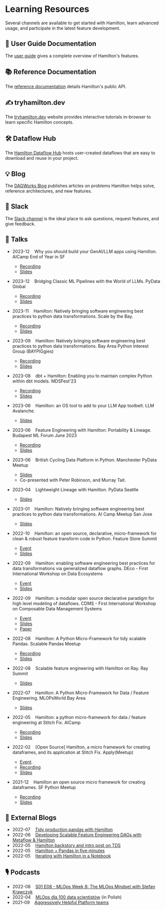 # Learning Resources

Several channels are available to get started with Hamilton, learn advanced usage, and participate in the latest feature development.

## 📒 User Guide Documentation

The [user guide](../concepts/index.rst) gives a complete overview of Hamilton's features.

## 📚 Reference Documentation

The [reference documentation](../reference/dataflows/index.rst) details Hamilton's public API.

## ✍ tryhamilton.dev

The [tryhamilton.dev](https://tryhamilton.dev) website provides interactive tutorials in-browser to learn specific Hamilton concepts.

## 🛠 Dataflow Hub

The [Hamilton Dataflow Hub](https://hub.dagworks.io/docs/) hosts user-created dataflows that are easy to download and reuse in your project.

## 💡 Blog

The [DAGWorks Blog](https://blog.dagworks.io/) publishes articles on problems Hamilton helps solve, reference architectures, and new features.

## 👋 Slack
The [Slack channel](https://join.slack.com/t/hamilton-opensource/shared_invite/zt-1bjs72asx-wcUTgH7q7QX1igiQ5bbdcg) is the ideal place to ask questions, request features, and give feedback.

## 📣 Talks
* 2023-12 &nbsp;&nbsp; Why you should build your GenAI/LLM apps using Hamilton. AICamp End of Year in SF
    * [Recording](https://www.aicamp.ai/event/eventdetails/W2023121217)
    * [Slides](https://github.com/skrawcz/talks/files/13666470/Why.you.should.build.your.GenAI_LLM.apps.using.Hamilton.pdf)

* 2023-12 &nbsp;&nbsp; Bridging Classic ML Pipelines with the World of LLMs. PyData Global
    * [Recording](https://global2023.pydata.org/cfp/talk/3REDA9/)
    * [Slides](https://github.com/skrawcz/talks/files/13666479/Bridging.Classic.ML.Pipelines.with.the.World.of.LLMs.1.pdf)

* 2023-11 &nbsp;&nbsp; Hamilton: Natively bringing software engineering best practices to python data transformations. Scale by the Bay.
    * [Recording](https://www.youtube.com/watch?v=gK4-6X0h7PU)
    * [Slides](https://github.com/skrawcz/talks/files/13969784/Scale.By.The.Bay.-.Hamilton_.Natively.bringing.SWE.best.practices.to.python.data.transformations.pdf)

* 2023-09 &nbsp;&nbsp; Hamilton: Natively bringing software engineering best practices to python data transformations. Bay Area Python Interest Group (BAYPIGgies)
    * [Recording](https://www.meetup.com/baypiggies/events/296283989/)
    * [Slides](https://github.com/skrawcz/talks/files/12785978/BayPIGgies_.Hamilton.Talk.pdf)


* 2023-08 &nbsp;&nbsp; dbt + Hamilton: Enabling you to maintain complex Python within dbt models. MDSFest'23
    * [Recording](https://www.mdsfest.com/)
    * [Slides](https://github.com/skrawcz/talks/files/12431755/dbt.%2B.Hamilton_.Enabling.you.to.maintain.complex.python.within.dbt.models.pdf)

* 2023-06 &nbsp;&nbsp; Hamilton: an OS tool to add to your LLM App toolbelt. LLM Avalanche.
    * [Slides](https://github.com/skrawcz/talks/files/11899349/Hamilton_.an.OS.tool.to.add.to.your.LLM.App.toolbelt.pdf)

* 2023-06 &nbsp;&nbsp; Feature Engineering with Hamilton: Portability & Lineage. Budapest ML Forum June 2023
    * [Recording](https://budapestml.hu/2023/en/)
    * [Slides](https://github.com/skrawcz/talks/files/11690901/Stefan_Krawczyk_BudapestTalkJune2023_FeatureEngineeringwith.Hamilton_Portability.Lineage.pdf)

* 2023-06 &nbsp;&nbsp; British Cycling Data Platform in Python. Manchester PyData Meetup
    * [Slides](https://github.com/skrawcz/talks/files/11899331/PyData.British.Cycling.7.June.2023.pdf)
    * Co-presented with Peter Robinson, and Murray Tait.

* 2023-04 &nbsp;&nbsp; Lightweight Lineage with Hamilton. PyData Seattle
    * [Slides](https://github.com/skrawcz/talks/files/11399972/PyData-Seattl-Lightning-Talk-2023-Lighweight-Lineage-with-Hamilton.pdf)

* 2023-01 &nbsp;&nbsp; Hamilton: Natively bringing software engineering best practices to python data transformations. AI Camp Meetup San Jose
    * [Slides](https://github.com/skrawcz/talks/files/10830349/Hamilton_.Natively.bringing.software.engineering.best.practices.to.python.data.transformations.-.January.2023.pdf)

* 2022-10 &nbsp;&nbsp; Hamilton: an open source, declarative, micro-framework for clean & robust feature transform code in Python. Feature Store Summit
    * [Event](https://www.featurestoresummit.com/)
    * [Slides](https://github.com/skrawcz/talks/files/9759661/FS.Summit.2022.-.Hamilton.pdf)

* 2022-09 &nbsp;&nbsp; Hamilton: enabling software engineering best practices for data transformations via generalized dataflow graphs. DEco - First International Workshop on Data Ecosystems
    * [Event](https://dbis.rwth-aachen.de/DEco22/)
    * [Slides](https://github.com/skrawcz/talks/files/9550914/Submitted.-.DEco.2022_.Hamilton_.enabling.software.engineering.best.practices.for.data.transformations.via.generalized.dataflow.graphs.1.pdf)

* 2022-09 &nbsp;&nbsp; Hamilton: a modular open source declarative paradigm for high level modeling of dataflows. CDMS - First International Workshop on Composable Data Management Systems
    * [Event](https://cdmsworkshop.github.io/2022/)
    * [Slides](https://github.com/skrawcz/talks/files/9550939/CDMS.2022.-.Hamilton_.a.modular.open.source.declarative.paradigm.for.high.level.modeling.of.dataflows.1.pdf)
    * [Paper](https://cdmsworkshop.github.io/2022/Proceedings/ShortPapers/Paper6_StefanKrawczyk.pdf)

* 2022-08 &nbsp;&nbsp; Hamilton: A Python Micro-Framework for tidy scalable Pandas. Scalable Pandas Meetup
    * [Recording](https://www.youtube.com/watch?v=m_rjCzxQj4c&ab_channel=Ponder)
    * [Slides](https://github.com/skrawcz/talks/files/9428705/Hamilton.%40.Ponder.Pandas.meetup.pdf)

* 2022-08 &nbsp;&nbsp; Scalable feature engineering with Hamilton on Ray. Ray Summit
    * [Slides](https://github.com/skrawcz/talks/files/9411082/Submitted.Slides.-.Ray.Summit_.Scalable.feature.engineering.with.Hamilton.on.Ray.pdf)

* 2022-07 &nbsp;&nbsp; Hamilton: A Python Micro-Framework for Data / Feature Engineering. MLOPsWorld Bay Area
    * [Slides](https://github.com/skrawcz/talks/files/9213924/Hamilton_.A.Python.Micro-Framework.for.Data._.Feature.Engineering.pdf)

* 2022-05 &nbsp;&nbsp; Hamilton: a python micro-framework for data / feature engineering at Stitch Fix. AICamp
    * [Recording](https://www.youtube.com/watch?v=PDGIt37dov8)
    * [Slides](https://github.com/skrawcz/talks/files/8691633/AICamp.Hamilton.Presentation.pdf)

* 2022-02 &nbsp;&nbsp; [Open Source] Hamilton, a micro framework for creating dataframes, and its application at Stitch Fix. Apply(Meetup)
    * [Event](https://www.applyconf.com/agenda/open-source-hamilton-a-micro-framework-for-creating-dataframes-and-its-application-at-stitch-fix/).
    * [Recording](https://www.youtube.com/watch?v=CHfrT5OVjlM)
    * [Slides](https://github.com/skrawcz/talks/blob/main/Public%20ApplyConf2022%20-%20%5BOpen%20Source%5D%20Hamilton%2C%20a%20micro%20framework%20for%20creating%20dataframes%2C%20and%20its%20application%20at%20Stitch%20Fix.pdf)

* 2021-12 &nbsp;&nbsp; Hamilton an open source micro framework for creating dataframes. SF Python Meetup
    * [Recording](https://www.youtube.com/watch?v=_XUYfwougz4)
    * [Slides](https://github.com/skrawcz/talks/files/8944605/Python.Meetup.Dec.2021.-.Hamilton_.an.open.source.micro.framework.for.creating.dataframes.pdf)


## 📰 External Blogs

* 2022-07 &nbsp;&nbsp; [Tidy production pandas with Hamilton](https://towardsdatascience.com/tidy-production-pandas-with-hamilton-3b759a2bf562)
* 2022-06 &nbsp;&nbsp; [Developing Scalable Feature Engineering DAGs with Metaflow & Hamilton](https://outerbounds.com/blog/developing-scalable-feature-engineering-dags)
* 2022-05 &nbsp;&nbsp; [Hamilton backstory and intro post on TDS](https://towardsdatascience.com/functions-dags-introducing-hamilton-a-microframework-for-dataframe-generation-more-8e34b84efc1d)
* 2022-05 &nbsp;&nbsp; [Hamilton + Pandas in five minutes](https://towardsdatascience.com/how-to-use-hamilton-with-pandas-in-5-minutes-89f63e5af8f5)
* 2022-05 &nbsp;&nbsp; [Iterating with Hamilton in a Notebook](https://towardsdatascience.com/how-to-use-hamilton-with-pandas-in-5-minutes-89f63e5af8f5)

## 🎙 Podcasts
* 2022-08 &nbsp;&nbsp; [S01 E08 - MLOps Week 8: The MLOps Mindset with Stefan Krawczyk](https://rss.com/podcasts/mlops-weekly/571949/)
* 2022-04 &nbsp;&nbsp; [MLOps dla 100 data scientistów](https://nieliniowy.pl/mlops-dla-100-data-scientistow-stefan-krawczyk-stitch-fix/) (in Polish)
* 2021-09 &nbsp;&nbsp; [Aggressively Helpful Platform teams](https://www.youtube.com/watch?v=az8lXG9v4uo)
